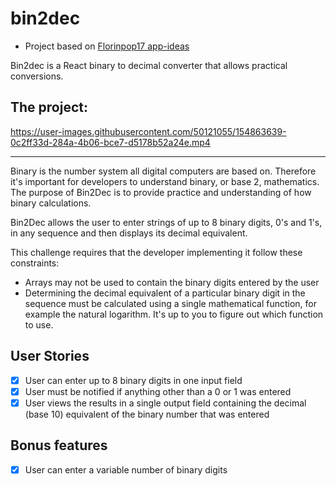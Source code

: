 # bin2dec
* Project based on [Florinpop17 app-ideas](https://github.com/florinpop17/app-ideas)

Bin2dec is a React binary to decimal converter that allows practical conversions.

## The project:

https://user-images.githubusercontent.com/50121055/154863639-0c2ff33d-284a-4b06-bce7-d5178b52a24e.mp4


---

Binary is the number system all digital computers are based on.
Therefore it's important for developers to understand binary, or base 2,
mathematics. The purpose of Bin2Dec is to provide practice and
understanding of how binary calculations.

Bin2Dec allows the user to enter strings of up to 8 binary digits, 0's
and 1's, in any sequence and then displays its decimal equivalent.

This challenge requires that the developer implementing it follow these
constraints:

-   Arrays may not be used to contain the binary digits entered by the user
-   Determining the decimal equivalent of a particular binary digit in the
    sequence must be calculated using a single mathematical function, for
    example the natural logarithm. It's up to you to figure out which function
    to use.


## User Stories

-   [x] User can enter up to 8 binary digits in one input field
-   [x] User must be notified if anything other than a 0 or 1 was entered
-   [x] User views the results in a single output field containing the decimal (base 10) equivalent of the binary number that was entered

## Bonus features

-   [x] User can enter a variable number of binary digits
